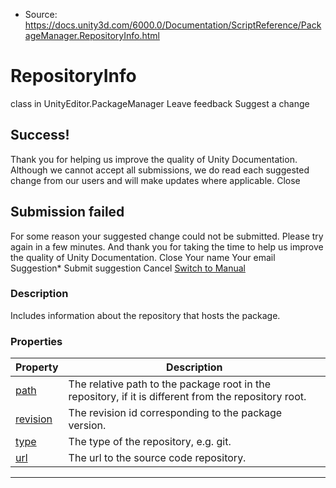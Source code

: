 * Source: https://docs.unity3d.com/6000.0/Documentation/ScriptReference/PackageManager.RepositoryInfo.html

# RepositoryInfo
class in UnityEditor.PackageManager
Leave feedback
Suggest a change
## Success!
Thank you for helping us improve the quality of Unity Documentation. Although we cannot accept all submissions, we do read each suggested change from our users and will make updates where applicable.
Close
## Submission failed
For some reason your suggested change could not be submitted. Please <a>try again</a> in a few minutes. And thank you for taking the time to help us improve the quality of Unity Documentation.
Close
Your name Your email Suggestion* Submit suggestion
Cancel
[Switch to Manual](https://docs.unity3d.com/6000.0/Documentation/Manual/class-PackageManager.html "Go to PackageManager Component in the Manual")
### Description
Includes information about the repository that hosts the package.
### Properties
Property | Description  
---|---  
[path](https://docs.unity3d.com/6000.0/Documentation/ScriptReference/PackageManager.RepositoryInfo-path.html) | The relative path to the package root in the repository, if it is different from the repository root.  
[revision](https://docs.unity3d.com/6000.0/Documentation/ScriptReference/PackageManager.RepositoryInfo-revision.html) | The revision id corresponding to the package version.  
[type](https://docs.unity3d.com/6000.0/Documentation/ScriptReference/PackageManager.RepositoryInfo-type.html) | The type of the repository, e.g. git.  
[url](https://docs.unity3d.com/6000.0/Documentation/ScriptReference/PackageManager.RepositoryInfo-url.html) | The url to the source code repository.  
* * *
